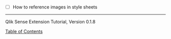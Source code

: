 # 

- [ ] How to reference images in style sheets

---
Qlik Sense Extension Tutorial, Version 0.1.8

[Table of Contents](00-TOC.md)